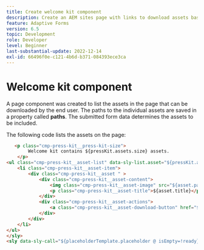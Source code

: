 ```yaml
---
title: Create welcome kit component
description: Create an AEM sites page with links to download assets based on submitted form data.
feature: Adaptive Forms
version: 6.5
topic: Development
role: Developer
level: Beginner
last-substantial-update: 2022-12-14
exl-id: 66496f0e-c121-4b6d-b371-084393ece3ca
---
```

# Welcome kit component

A page component was created to list the assets in the page that can be downloaded by the end user. The paths to the individual assets are saved in a property called **paths**. The submitted form data determines the assets to be included.

The following code lists the assets on the page:

```html
   <p class="cmp-press-kit__press-kit-size">
        Welcome kit contains ${pressKit.assets.size} assets.
    </p>
<ul class="cmp-press-kit__asset-list" data-sly-list.asset="${pressKit.assets}">
    <li class="cmp-press-kit__asset-item">
        <div class="cmp-press-kit__asset " >
            <div class="cmp-press-kit__asset-content">
                <img class="cmp-press-kit__asset-image" src="${asset.path}/jcr:content/renditions/cq5dam.thumbnail.319.319.png" alt="${asset.name}"/>
                <p class="cmp-press-kit__asset-title">${asset.title}</p>
            </div>
            <div class="cmp-press-kit__asset-actions">
                <a class="cmp-press-kit__asset-download-button" href="${asset.path}">Download</a>
            </div>
        </div>
    </li>
</ul>
</sly>
<sly data-sly-call="${placeholderTemplate.placeholder @ isEmpty=!ready}"></sly>

```

